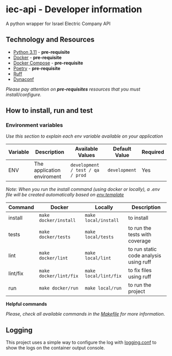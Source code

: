 # iec-api - Developer information

A python wrapper for Israel Electric Company API

## Technology and Resources

- [Python 3.11](https://www.python.org/downloads/release/python-3110/) - **pre-requisite**
- [Docker](https://www.docker.com/get-started) - **pre-requisite**
- [Docker Compose](https://docs.docker.com/compose/) - **pre-requisite**
- [Poetry](https://python-poetry.org/) - **pre-requisite**
- [Ruff](https://github.com/astral-sh/ruff)
- [Dynaconf](https://www.dynaconf.com/)

*Please pay attention on **pre-requisites** resources that you must install/configure.*

## How to install, run and test

### Environment variables

*Use this section to explain each env variable available on your application* 

Variable | Description | Available Values | Default Value | Required
--- | --- | --- | --- | ---
ENV | The application enviroment |  `development / test / qa / prod` | `development` | Yes

*Note: When you run the install command (using docker or locally), a .env file will be created automatically based on [env.template](env.template)*

Command | Docker | Locally | Description
---- | ------- | ------- | -------
install | `make docker/install` | `make local/install` | to install
tests | `make docker/tests` | `make local/tests` | to run the tests with coverage
lint | `make docker/lint` | `make local/lint` | to run static code analysis using ruff
lint/fix | `make docker/lint/fix` | `make local/lint/fix` | to fix files using ruff
run | `make docker/run` | `make local/run` | to run the project

**Helpful commands**

*Please, check all available commands in the [Makefile](Makefile) for more information*.

## Logging

This project uses a simple way to configure the log with [logging.conf](logging.conf) to show the logs on the container output console.
